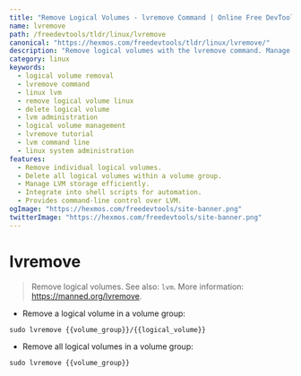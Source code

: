 ```yaml
---
title: "Remove Logical Volumes - lvremove Command | Online Free DevTools by Hexmos"
name: lvremove
path: /freedevtools/tldr/linux/lvremove
canonical: "https://hexmos.com/freedevtools/tldr/linux/lvremove/"
description: "Remove logical volumes with the lvremove command. Manage your LVM effectively. Free online tool, no registration required."
category: linux
keywords:
  - logical volume removal
  - lvremove command
  - linux lvm
  - remove logical volume linux
  - delete logical volume
  - lvm administration
  - logical volume management
  - lvremove tutorial
  - lvm command line
  - linux system administration
features:
  - Remove individual logical volumes.
  - Delete all logical volumes within a volume group.
  - Manage LVM storage efficiently.
  - Integrate into shell scripts for automation.
  - Provides command-line control over LVM.
ogImage: "https://hexmos.com/freedevtools/site-banner.png"
twitterImage: "https://hexmos.com/freedevtools/site-banner.png"
---
```


# lvremove

> Remove logical volumes.
> See also: `lvm`.
> More information: <https://manned.org/lvremove>.

- Remove a logical volume in a volume group:

`sudo lvremove {{volume_group}}/{{logical_volume}}`

- Remove all logical volumes in a volume group:

`sudo lvremove {{volume_group}}`
